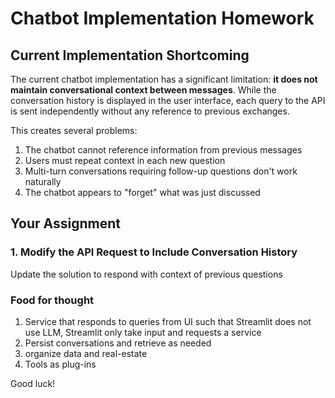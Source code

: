# Chatbot Implementation Homework

## Current Implementation Shortcoming

The current chatbot implementation has a significant limitation: **it does not maintain conversational context between messages**. While the conversation history is displayed in the user interface, each query to the API is sent independently without any reference to previous exchanges.

This creates several problems:

1. The chatbot cannot reference information from previous messages
2. Users must repeat context in each new question
3. Multi-turn conversations requiring follow-up questions don't work naturally
4. The chatbot appears to "forget" what was just discussed

## Your Assignment

### 1. Modify the API Request to Include Conversation History

Update the solution to respond with context of previous questions

### Food for thought

1. Service that responds to queries from UI such that Streamlit does not use LLM, Streamlit only take input and requests a service
2. Persist conversations and retrieve as needed
3. organize data and real-estate
4. Tools as plug-ins

Good luck!
